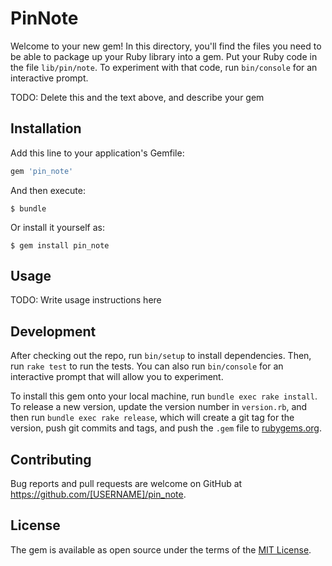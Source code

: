 # PinNote

Welcome to your new gem! In this directory, you'll find the files you need to be able to package up your Ruby library into a gem. Put your Ruby code in the file `lib/pin/note`. To experiment with that code, run `bin/console` for an interactive prompt.

TODO: Delete this and the text above, and describe your gem

## Installation

Add this line to your application's Gemfile:

```ruby
gem 'pin_note'
```

And then execute:

    $ bundle

Or install it yourself as:

    $ gem install pin_note

## Usage

TODO: Write usage instructions here

## Development

After checking out the repo, run `bin/setup` to install dependencies. Then, run `rake test` to run the tests. You can also run `bin/console` for an interactive prompt that will allow you to experiment.

To install this gem onto your local machine, run `bundle exec rake install`. To release a new version, update the version number in `version.rb`, and then run `bundle exec rake release`, which will create a git tag for the version, push git commits and tags, and push the `.gem` file to [rubygems.org](https://rubygems.org).

## Contributing

Bug reports and pull requests are welcome on GitHub at https://github.com/[USERNAME]/pin_note.

## License

The gem is available as open source under the terms of the [MIT License](https://opensource.org/licenses/MIT).
